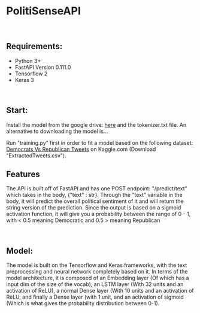 # PolitiSenseAPI
<br />
<h2>Requirements: </h2>
<ul>
  <li>Python 3+</li>
  <li>FastAPI Version 0.111.0</li>
  <li>Tensorflow 2</li>
  <li>Keras 3</li>
</ul>
<br />
<h2>Start: </h2>
<p>Install the model from the google drive: <a href="https://drive.google.com/drive/folders/1OZ6ud4rPmYYtKNXFpiIa1-CNdI3vwRSU?usp=sharing">here</a> and the tokenizer.txt file. An alternative to downloading the model is...</p>
<p>Run "training.py" first in order to fit a model based on the following dataset: <a href="https://www.kaggle.com/datasets/kapastor/democratvsrepublicantweets">Democrats Vs Republican Tweets</a> on Kaggle.com (Download "ExtractedTweets.csv").</p>
<h2>Features</h2>
<p>The API is built off of FastAPI and has one POST endpoint: "/predict/text" which takes in the body, {"text" : str}. Through the "text" variable in the body, it will predict the overall political sentiment of it and will return the string version of the prediction. Since the output is based on a sigmoid activation function, it will give you a probability between the range of 0 - 1, with < 0.5 meaning Democratic and 0.5 > meaning Republican</p>
  <br />
<h2>Model:</h2>
<p>The model is built on the Tensorflow and Keras frameworks, with the text preprocessing and neural network completely based on it. In terms of the model architecture, it is composed of an Embedding layer (Of which has a input dim of the size of the vocab), an LSTM layer (With 32 units and an activation of ReLU), a normal Dense layer (With 10 units and an activation of ReLU, and finally a Dense layer (with 1 unit, and an activation of sigmoid (Which is what gives the probability distribution between 0-1).</p>
